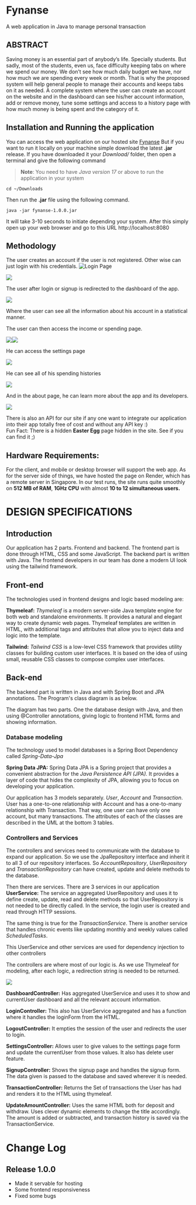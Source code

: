 # Fynanse
A web application in Java to manage personal transaction

## ABSTRACT
Saving money is an essential part of anybody’s life. Specially students. But sadly, most of the students, even us, face difficulty keeping tabs on where we spend our money. We don’t see how much daily budget we have, nor how much we are spending every week or month. That is why the proposed system will help general people to manage their accounts and keeps tabs on it as needed. A complete system where the user can create an account on the website and in the dashboard can see his/her account information, add or remove money, tune some settings and access to a history page with how much money is being spent and the category of it.

## Installation and Running the application
You can access the web application on our hosted site [Fynanse](https://fynanse.onrender.com)
But if you want to run it locally on your machine simple download the latest **.jar** release. If you have downloaded it your *Download/* folder, then open a terminal and give the following command
>**Note**: You need to have *Java version 17* or above to run the application in your system	


	cd ~/Downloads
Then run the **.jar** file using the following command.

	java -jar fynanse-1.0.0.jar
It will take 3-10 seconds to initiate depending your system. After this simply open up your web browser and go to this URL
	http://localhost:8080
## Methodology

The user creates an account if the user is not registered. Other wise can just login with his credentials.  ![Login Page](https://lh7-us.googleusercontent.com/1Q2i5G90Uc3CgeDCRFvKF8kRY9rgAUown-oL0o9dOJ7jrYain0QZ5wBhQfCYsHZWciDIBUK1a4EfAheRRW8j-fH0S-k38yW6MFI28V6LGUxrhV2rRAKe_uNO9vdoEGUuu_7exjU-FyuvrgJWbhU8d1w)



![](https://lh7-us.googleusercontent.com/Y7opTcSE_aeqO4ot0oIV5Y8ekd5A8qmw8ta0b_G6GkfX3G_TyOeCgkr0yadMUzQj6YI4yH-kWKeeThXMHAz-DIeLxaw4mq2M7crmfdDa-pvYzq45eRsSxYbQJ8NcM6bAJIqpXnRkPMuaH6FCiXkeHpk)



The user after login or signup is redirected to the dashboard of the app.

![](https://lh7-us.googleusercontent.com/hxCy5kSliV25tZ6DjSIfbVTzv7gkvg6LYYk1bCiQm-GDUk9rwxYIWXq8RdXwPDJ9mJQ7_3L6jT9wYkk-FPgI6K-ftY6K6O11L648oOAU6BXD3hBoheDyluAWm7EbFf20XYn4jlYmcFIMpaIztK8gqwg)



Where the user can see all the information about his account in a statistical manner.

The user can then access the income or spending page.

  

![](https://lh7-us.googleusercontent.com/vO6gtfTocxO3qQQXnxwlhb44C2uwTQCKOeWtY8U35V9uOgccoIZ_JJc0ucDsD9N1avDFFy4ZseE9ckG0zIybe3ZuJChAyk-QKcXO4AJ4blprzH56r5NP6Z1ZbvjyPC-bOvaDWQa9Y1BUMLVfcfcpOIk)![](https://lh7-us.googleusercontent.com/mPQaj-hGOkZN2PEpiyayr06pswqa9z5DsJ0k6iD69sOZUz5pqKRUcI6hFA1_TxFggWBgvSQQcio1Uv-8B75pHNU2FCmsM_R5mXbVI7dXmkyMk9djup0pq0i2gbX9hkKcBBj27B-osfNQWrSVI9eAd7M)

He can access the settings page

![](https://lh7-us.googleusercontent.com/ZKl8StQsEIBJFa5K3O791AyOaK3T-rYhAIZ3kKQl-OFMI9dKX3OwlI8PopgJn11qzoFf-ohv5FA8DPdbjqy1RqeZaT0z_eA1ZhpJSFhotkFeUYwzc2Q4Drf-nGid4iacRMjAj5G3dX5yuAfbHNTuo7E)



He can see all of his spending histories

![](https://lh7-us.googleusercontent.com/Y4qn4qqL8tpE_SveCADLY5Xwfapkol_NOwysY8fL4nCMsMBVt5H_V0nSd5F9nraHkq2pxwXsoNpaaRevGUl5FxL5C7Cr1y2Y0MtuiQl_lQJHROoivnpDVVdWnar5UcBeFVp0mLH7cWCwqyVtfHoGsG0)

And in the about page, he can learn more about the app and its developers.

![](https://lh7-us.googleusercontent.com/wLJAkKRM9JmGfY9ut2duWvcKyczBCGKDRkQS26ZX1xr64zfTDAAWR1jPKRA24-ue_lECGmGOFD7k5guVsUPw71XuUAz2Iu3eaTnpONoxq4B4rv3TloVxEE5PImVWFbA_eiPfH603B3LLfrXu4FBr_tI)  


There is also an API for our site if any one want to integrate our application into their app totally free of cost and without any API key :)  
Fun Fact: There is a hidden **Easter Egg** page hidden in the site. See if you can find it ;)
## Hardware Requirements:

For the client, and mobile or desktop browser will support the web app. As for the server side of things, we have hosted the page on Render, which has a remote server in Singapore. In our test runs, the site runs quite smoothly on **512 MB of RAM**, **1GHz CPU** with almost **10 to 12 simultaneous users.**

# DESIGN SPECIFICATIONS

## Introduction

Our application has 2 parts. Frontend and backend. The frontend part is done through HTML, CSS and some JavaScript. The backend part is written with Java. The frontend developers in our team has done a modern UI look using the tailwind framework.

  
  

## Front-end  
The technologies used in frontend designs and logic based modeling are:

  

**Thymeleaf:** *Thymeleaf* is a modern server-side Java template engine for both web and standalone environments. It provides a natural and elegant way to create dynamic web pages. Thymeleaf templates are written in HTML, with additional tags and attributes that allow you to inject data and logic into the template.

  

**Tailwind:** *Tailwind CSS* is a low-level CSS framework that provides utility classes for building custom user interfaces. It is based on the idea of using small, reusable CSS classes to compose complex user interfaces.

  
  

## Back-end  
The backend part is written in Java and with Spring Boot and JPA annotations. The Program's class diagram is as below.

The diagram has two parts. One the database design with Java, and then using @Controller annotations, giving logic to frontend HTML forms and showing information.  
  

### Database modeling  
The technology used to model databases is a Spring Boot Dependency called *Spring-Data-Jpa*

  
**Spring Data JPA:** Spring Data JPA is a Spring project that provides a convenient abstraction for the *Java Persistence API (JPA).* It provides a layer of code that hides the complexity of JPA, allowing you to focus on developing your application.

  

Our application has 3 models separately. *User*, *Account* and *Transaction*. User has a one-to-one relationship with Account and has a one-to-many relationship with Transaction. That way, one user can have only one account, but many transactions. The attributes of each of the classes are described in the UML at the bottom 3 tables.

  

### Controllers and Services  
The controllers and services need to communicate with the database to expand our application. So we use the JpaRepository interface and inherit it to all 3 of our repository interfaces. So *AccountRepository*, *UserRepository* and *TransactionRepository* can have created, update and delete methods to the database.  
  
Then there are services. There are 3 services in our application  
**UserService:** The service an aggregated UserRepository and uses it to define create, update, read and delete methods so that UserRepository is not needed to be directly called. In the service, the login user is created and read through HTTP sessions.  
  
The same thing is true for the *TransactionService*. There is another service that handles chronic events like updating monthly and weekly values called *ScheduledTasks*.  
  
This UserService and other services are used for dependency injection to other controllers

The controllers are where most of our logic is. As we use Thymeleaf for modeling, after each logic, a redirection string is needed to be returned.

![](https://lh7-us.googleusercontent.com/Eur3HFjUU3dTj-lYnTmjZi0w7kHEHNME9rNIOyl-APDrvpca-cc8jpHhQQzinZXrcjYEBc9Re4GAVHa1Nho87vhjchc4yrjMvrISCqso6NPjCcBxflJRtAAS7tbTXhvfbQt0S--X8t6XtB-Nl-PTbOw)

**DashboardController:** Has aggregated UserService and uses it to show and currentUser dashboard and all the relevant account information.

  

**LoginController:** This also has UserService aggregated and has a function where it handles the loginForm from the HTML.

  

**LogoutController:** It empties the session of the user and redirects the user to login.

  

**SettingsController:** Allows user to give values to the settings page form and update the currentUser from those values. It also has delete user feature.

  

**SignupController:** Shows the signup page and handles the signup form. The data given is passed to the database and saved wherever it is needed.

  

**TransactionController:** Returns the Set of transactions the User has had and renders it to the HTML using thymeleaf.

  

**UpdateAmountController:** Uses the same HTML both for deposit and withdraw. Uses clever dynamic elements to change the title accordingly. The amount is added or subtracted, and transaction history is saved via the TransactionService.

# Change Log
## Release 1.0.0
- Made it servable for hosting
- Some frontend responsiveness
- Fixed some bugs
